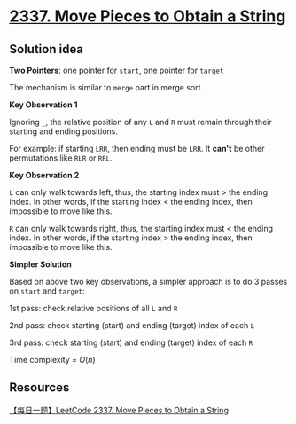 # [2337. Move Pieces to Obtain a String](https://leetcode.com/problems/move-pieces-to-obtain-a-string/)

## Solution idea
**Two Pointers**: one pointer for `start`, one pointer for `target`

The mechanism is similar to `merge` part in merge sort.

**Key Observation 1**

Ignoring `_`, the relative position of any `L` and `R` must remain through their starting and ending positions.

For example: if starting `LRR`, then ending must be `LRR`. It **can't** be other permutations like `RLR` or `RRL`.

**Key Observation 2**

`L` can only walk towards left, thus, the starting index must $>$ the ending index. In other words, if the starting index $<$ the ending index, then impossible to move like this.


`R` can only walk towards right, thus, the starting index must $<$ the ending index. In other words, if the starting index $>$ the ending index, then impossible to move like this.

**Simpler Solution**

Based on above two key observations, a simpler approach is to do 3 passes on `start` and `target`:

1st pass: check relative positions of all `L` and `R`

2nd pass: check starting (start) and ending (target) index of each `L`

3rd pass: check starting (start) and ending (target) index of each `R`

Time complexity = $O(n)$

## Resources
[【每日一题】LeetCode 2337. Move Pieces to Obtain a String](https://www.youtube.com/watch?v=b7jH5-CFnAM)
